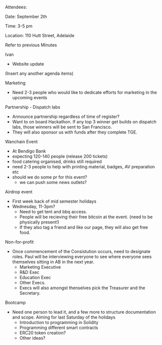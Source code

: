 

Attendees: 

Date: September 2th

Time: 3-5 pm

Location: 110 Hutt Street, Adelaide

Refer to previous Minutes


Ivan 
- Website update

(Insert any another agenda items)


Marketing
- Need 2-3 people who would like to dedicate efforts for marketing in the upcoming events

Partnership - Dispatch labs
- Announce partnership regardless of time of register?
- Want to on board Hackathon. If any top 3 winner get builds on dispatch labs, those winners will be sent to San Francisco.
- They will also sponsor us with funds after they complete TGE. 

Wanchain Event
- At Bendigo Bank
- expecting 120-140 people (release 200 tickets)
- food catering organised, drinks still required 
- need 2-3 people to help with printing material, badges, AV preparation etc
- should we do some pr for this event?
  - we can push some news outlets?

Airdrop event
- First week back of mid semester holidays
- Wednesday, 11-3pm?
  - Need to get tent and bbq access.
  - People will be recieving their free bitcoin at the event. (need to be physically present!)
  - If they also tag a friend and like our page, they will also get free food.
  
Non-for-profit
- Once commencement of the Consistution occurs, need to designate roles. Paul will be interviewing everyone to see where everyone sees themselves sitting in AB in the next year.
  - Marketing Executive 
  - R&D Exec 
  - Education Exec 
  - Other Execs.
  - Execs will also amongst thenselves pick the Treasurer and the Secretary. 
  
Bootcamp
- Need one person to lead it, and a few more to structure documentation and scope. Aiming for last Saturday of the holidays
  - Introduction to programming in Solidity
  - Programming different smart contracts
  - ERC20 token creation?
  - Other ideas?

